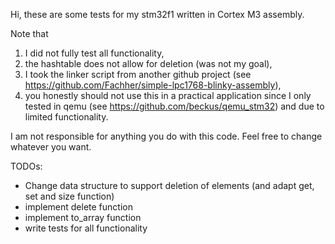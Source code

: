 Hi, these are some tests for my stm32f1 written in Cortex M3 assembly.

Note that
1. I did not fully test all functionality,
2. the hashtable does not allow for deletion (was not my goal),
3. I took the linker script from another github project (see https://github.com/Fachher/simple-lpc1768-blinky-assembly),
4. you honestly should not use this in a practical application since I only tested in qemu (see https://github.com/beckus/qemu_stm32) and due to limited functionality.

I am not responsible for anything you do with this code. Feel free to change whatever you want.

TODOs:
- Change data structure to support deletion of elements (and adapt get, set and size function)
- implement delete function
- implement to_array function
- write tests for all functionality
